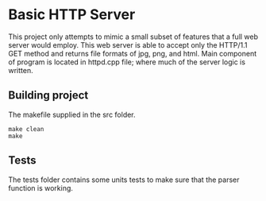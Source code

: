 # Basic HTTP Server
This project only attempts to mimic a small subset of 
features that a full web server would employ. This web server is able to accept only the HTTP/1.1 GET method and
returns file formats of jpg, png, and html. Main component of program is located in httpd.cpp file; where much 
of the server logic is written.


## Building project
The makefile supplied in the src folder.

```
make clean
make
```
## Tests
The tests folder contains some units tests to make sure that the parser
function is working.




